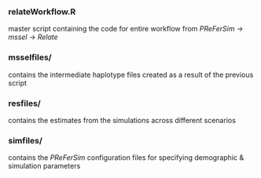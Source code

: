 ### relateWorkflow.R

master script containing the code for entire workflow from _PReFerSim_ -> _mssel_ -> _Relate_

### msselfiles/

contains the intermediate haplotype files created as a result of the previous script

### resfiles/

contains the estimates from the simulations across different scenarios

### simfiles/

contains the _PReFerSim_ configuration files for specifying demographic & simulation parameters
